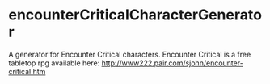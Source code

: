 # encounterCriticalCharacterGenerator
A generator for Encounter Critical characters. Encounter Critical is a free tabletop rpg available here: http://www222.pair.com/sjohn/encounter-critical.htm
